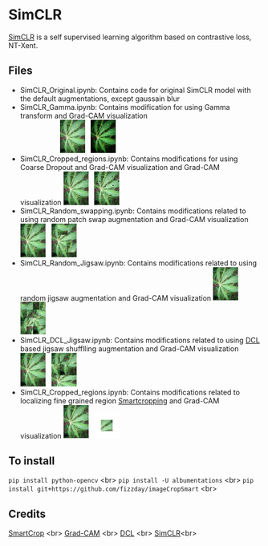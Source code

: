 # SimCLR

[SimCLR](https://arxiv.org/abs/2002.05709) is a self supervised learning algorithm based on contrastive loss, NT-Xent.

## Files

- SimCLR_Original.ipynb: Contains code for original SimCLR model with the default augmentations, except gaussain blur
- SimCLR_Gamma.ipynb: Contains modification for using Gamma transform and Grad-CAM visualization <br/>
  &nbsp;&nbsp;&nbsp;&nbsp;&nbsp;&nbsp;&nbsp;&nbsp;&nbsp;&nbsp;&nbsp;&nbsp;&nbsp;&nbsp;&nbsp;&nbsp;&nbsp;&nbsp;&nbsp;&nbsp;<img src = "../images/train-cgm-651.jpg" class="center" alt = "cbb" width ="50" /> &nbsp; <img src = "../images/gamma_image.jpg" class="center" alt = "gamma" width ="50" /> &nbsp;
- SimCLR_Cropped_regions.ipynb: Contains modifications for using Coarse Dropout and Grad-CAM visualization and Grad-CAM visualization
  <img src = "../images/train-cgm-651.jpg" class="center" alt = "cbb" width ="50" /> &nbsp; <img src = "../images/dropout_image.jpg" class="center" alt = "gamma" width ="50" /> &nbsp;
- SimCLR_Random_swapping.ipynb: Contains modifications related to using random patch swap augmentation and Grad-CAM visualization
 <img src = "../images/train-cgm-651.jpg" class="center" alt = "cbb" width ="50" /> &nbsp; <img src = "../images/swapped.jpg" class="center" alt = "gamma" width ="50" /> &nbsp;
- SimCLR_Random_Jigsaw.ipynb: Contains modifications related to using random jigsaw augmentation and Grad-CAM visualization
  <img src = "../images/train-cgm-651.jpg" class="center" alt = "cbb" width ="50" /> &nbsp; <img src = "../images/random_jigsaw.jpg" class="center" alt = "gamma" height="65" width ="50" /> &nbsp;
- SimCLR_DCL_Jigsaw.ipynb: Contains modifications related to using [DCL](https://openaccess.thecvf.com/content_CVPR_2019/papers/Chen_Destruction_and_Construction_Learning_for_Fine-Grained_Image_Recognition_CVPR_2019_paper.pdf) based jigsaw shufflling augmentation and Grad-CAM visualization
  <img src = "../images/train-cgm-651.jpg" class="center" alt = "cbb" width ="50" /> &nbsp; <img src = "../images/dcl_jigsaw.jpg" class="center" alt = "gamma" width ="50" /> &nbsp;
- SimCLR_Cropped_regions.ipynb: Contains modifications related to localizing fine grained region [Smartcropping](https://github.com/fizzday/imageCropSmart) and Grad-CAM visualization
  <img src = "../images/train-cgm-651.jpg" class="center" alt = "cbb" width ="50" /> &nbsp; <img src = "../images/whiter.jpg" class="center" alt = "gamma" width ="50" /> &nbsp;
  
## To install

`pip install python-opencv` <br\>
`pip install -U albumentations` <br\>
`pip install git+https://github.com/fizzday/imageCropSmart` <br\>
  
## Credits
 
[SmartCrop](https://github.com/fizzday/imageCropSmart) <br\>
[Grad-CAM](https://github.com/yaleCat/Grad-CAM-pytorch) <br\>
[DCL](https://github.com/JDAI-CV/DCL) <br\>
[SimCLR](https://github.com/ssumin6/SimCLR)<br\>
